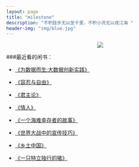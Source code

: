 ```yaml
---
layout: page
title: "milestone"
description: "不积跬步无以至千里，不积小流无以成江海 "
header-img: "img/blue.jpg"
---
```



<center>
    <p><img src="http://7xlfkx.com1.z0.glb.clouddn.com/white2.jpg" align="center"></p>
</center>


###最近看的闲书：

- [《为数据而生:大数据创新实践》](http://product.dangdang.com/23953149.html)

- [《容忍与自由》](http://product.dangdang.com/23790257.html)

- [《君主论》](http://product.dangdang.com/21040273.html)

- [《情人》](http://product.dangdang.com/23509750.html)

- [《一个海难幸存者的故事》](http://product.dangdang.com/25078460.html)

- [《世界大战中的宣传技巧》](http://product.dangdang.com/20524121.html)

- [《乡土中国》](http://product.dangdang.com/23678069.html)

- [《一只特立独行的猪》](http://product.dangdang.com/24516890.html)






